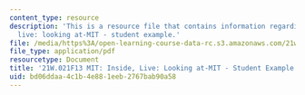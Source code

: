 ```yaml
---
content_type: resource
description: 'This is a resource file that contains information regarding MIT: inside,
  live: looking at-MIT - student example.'
file: /media/https%3A/open-learning-course-data-rc.s3.amazonaws.com/21w-021-writing-and-experience-mit-inside-live-fall-2013/bd06ddaa4c1b4e881eeb2767bab90a58_MIT21W_021F13_Maze.pdf
file_type: application/pdf
resourcetype: Document
title: '21W.021F13 MIT: Inside, Live: Looking at-MIT - Student Example'
uid: bd06ddaa-4c1b-4e88-1eeb-2767bab90a58
---
```

